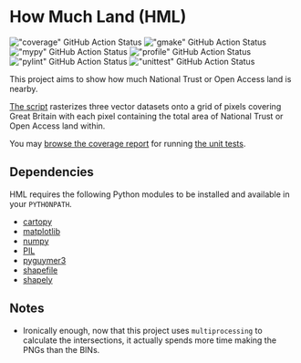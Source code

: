 # How Much Land (HML)

!["coverage" GitHub Action Status](https://github.com/Guymer/PyGuymer3/actions/workflows/coverage.yaml/badge.svg) !["gmake" GitHub Action Status](https://github.com/Guymer/hml/actions/workflows/gmake.yaml/badge.svg) !["mypy" GitHub Action Status](https://github.com/Guymer/hml/actions/workflows/mypy.yaml/badge.svg) !["profile" GitHub Action Status](https://github.com/Guymer/PyGuymer3/actions/workflows/profile.yaml/badge.svg) !["pylint" GitHub Action Status](https://github.com/Guymer/hml/actions/workflows/pylint.yaml/badge.svg) !["unittest" GitHub Action Status](https://github.com/Guymer/PyGuymer3/actions/workflows/unittest.yaml/badge.svg)

This project aims to show how much National Trust or Open Access land is nearby.

[The script](howMuchLandv1.py) rasterizes three vector datasets onto a grid of pixels covering Great Britain with each pixel containing the total area of National Trust or Open Access land within.

You may [browse the coverage report](https://guymer.github.io/hml/) for running [the unit tests](unitTests.py).

## Dependencies

HML requires the following Python modules to be installed and available in your `PYTHONPATH`.

* [cartopy](https://pypi.org/project/Cartopy/)
* [matplotlib](https://pypi.org/project/matplotlib/)
* [numpy](https://pypi.org/project/numpy/)
* [PIL](https://pypi.org/project/Pillow/)
* [pyguymer3](https://github.com/Guymer/PyGuymer3)
* [shapefile](https://pypi.org/project/pyshp/)
* [shapely](https://pypi.org/project/Shapely/)

## Notes

* Ironically enough, now that this project uses `multiprocessing` to calculate the intersections, it actually spends more time making the PNGs than the BINs.
